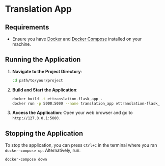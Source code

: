 # Translation App

## Requirements
- Ensure you have [Docker](https://docs.docker.com/get-docker/) and [Docker Compose](https://docs.docker.com/compose/install/) installed on your machine.

## Running the Application

1. **Navigate to the Project Directory**:
   ```bash
   cd path/to/your/project
   ```

2. **Build and Start the Application**:
   ```bash
   docker build -t ettranslation-flask_app .
   docker run -p 5000:5000 --name translation_app ettranslation-flask_app
   ```

3. **Access the Application**: Open your web browser and go to `http://127.0.0.1:5000`.

## Stopping the Application

To stop the application, you can press `Ctrl+C` in the terminal where you ran `docker-compose up`. Alternatively, run:
```bash
docker-compose down

